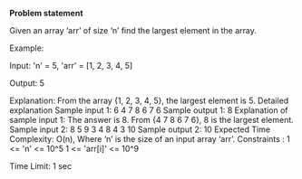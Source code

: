 **Problem statement**

Given an array ‘arr’ of size ‘n’ find the largest element in the array.



Example:

Input: 'n' = 5, 'arr' = [1, 2, 3, 4, 5]

Output: 5

Explanation: From the array {1, 2, 3, 4, 5}, the largest element is 5.
Detailed explanation
Sample input 1:
6
4 7 8 6 7 6
Sample output 1:
8
Explanation of sample input 1:
The answer is 8.
From {4 7 8 6 7 6}, 8 is the largest element.
Sample input 2:
8
5 9 3 4 8 4 3 10
Sample output 2:
10
Expected Time Complexity:
O(n), Where ‘n’ is the size of an input array ‘arr’.
Constraints :
1 <= 'n' <= 10^5
1 <= 'arr[i]' <= 10^9

Time Limit: 1 sec